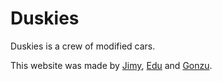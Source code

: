 # Duskies

Duskies is a crew of modified cars.

This website was made by [Jimy](https://github.com/jlm109-ua), [Edu](https://github.com/hxst1) and [Gonzu](https://github.com/g0nzu).
